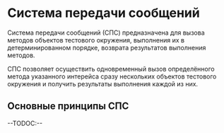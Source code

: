 # Система передачи сообщений

Система передачи сообщений (СПС) предназначена для вызова методов объектов тестового окружения, выполнения их в 
детерминированном порядке, возврата результатов выполнения методов.

СПС позволяет осуществить одновременный вызов определённого метода указанного интерейса сразу нескольких объектов 
тестового окружения и получить результаты выполнения каждой из них.

## Основные принципы СПС

--TODOC:--
